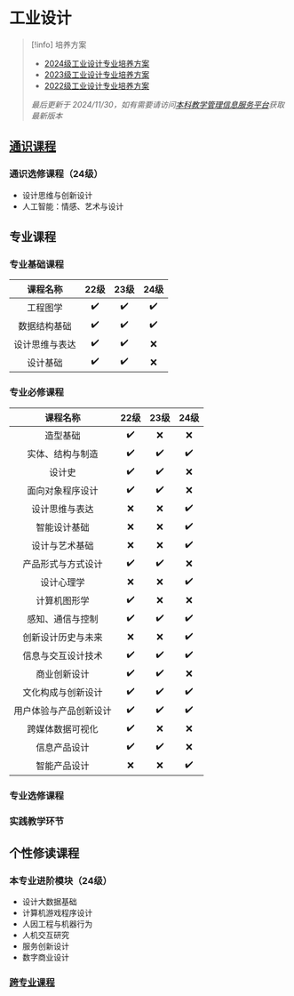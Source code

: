 # 工业设计

> [!info] 培养方案
> - [2024级工业设计专业培养方案](2024级工业设计专业培养方案.pdf)
> - [2023级工业设计专业培养方案](2023级工业设计专业培养方案.pdf)
> - [2022级工业设计专业培养方案](2022级工业设计专业培养方案.pdf)
> 
> *最后更新于 2024/11/30，如有需要请访问[本科教学管理信息服务平台](http://zdbk.zju.edu.cn)获取最新版本*

## [通识课程](../general/general_courses.md)

### 通识选修课程（24级）

- 设计思维与创新设计
- 人工智能：情感、艺术与设计

## 专业课程

### 专业基础课程

| 课程名称    | 22级 | 23级 | 24级 |
| :-------: | :---: | :---: | :---: |
| 工程图学    | :heavy_check_mark:   | :heavy_check_mark:   | :heavy_check_mark:   |
| 数据结构基础  | :heavy_check_mark:   | :heavy_check_mark:   | :heavy_check_mark:   |
| 设计思维与表达 | :heavy_check_mark:   | :heavy_check_mark:   | :x:   |
| 设计基础    | :heavy_check_mark:   | :heavy_check_mark:   | :x:   |

### 专业必修课程

| 课程名称        | 22级 | 23级 | 24级 |
| :-----------: | :---: | :---: | :---: |
| 造型基础        | :heavy_check_mark:   | :x:   | :x:   |
| 实体、结构与制造    | :heavy_check_mark:   | :heavy_check_mark:   | :heavy_check_mark:   |
| 设计史         | :heavy_check_mark:   | :heavy_check_mark:   | :x:   |
| 面向对象程序设计    | :heavy_check_mark:   | :heavy_check_mark:   | :x:   |
| 设计思维与表达     | :x:   | :x:   | :heavy_check_mark:   |
| 智能设计基础      | :x:   | :x:   | :heavy_check_mark:   |
| 设计与艺术基础     | :x:   | :x:   | :heavy_check_mark:   |
| 产品形式与方式设计   | :heavy_check_mark:   | :heavy_check_mark:   | :x:   |
| 设计心理学       | :x:   | :x:   | :heavy_check_mark:   |
| 计算机图形学      | :heavy_check_mark:   | :x:   | :x:   |
| 感知、通信与控制    | :heavy_check_mark:   | :heavy_check_mark:   | :heavy_check_mark:   |
| 创新设计历史与未来   | :x:   | :x:   | :heavy_check_mark:   |
| 信息与交互设计技术   | :heavy_check_mark:   | :heavy_check_mark:   | :heavy_check_mark:   |
| 商业创新设计      | :heavy_check_mark:   | :heavy_check_mark:   | :x:   |
| 文化构成与创新设计   | :heavy_check_mark:   | :heavy_check_mark:   | :heavy_check_mark:   |
| 用户体验与产品创新设计 | :heavy_check_mark:   | :heavy_check_mark:   | :heavy_check_mark:   |
| 跨媒体数据可视化    | :heavy_check_mark:   | :x:   | :x:   |
| 信息产品设计      | :heavy_check_mark:   | :heavy_check_mark:   | :x:   |
| 智能产品设计      | :x:   | :x:   | :heavy_check_mark:   |

### 专业选修课程

### 实践教学环节

## 个性修读课程

### 本专业进阶模块（24级）

- 设计大数据基础
- 计算机游戏程序设计
- 人因工程与机器行为
- 人机交互研究
- 服务创新设计
- 数字商业设计

### [跨专业课程](../general/cross_majors.md)